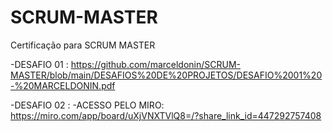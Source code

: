 # SCRUM-MASTER
Certificação para SCRUM MASTER

-DESAFIO 01 : https://github.com/marceldonin/SCRUM-MASTER/blob/main/DESAFIOS%20DE%20PROJETOS/DESAFIO%2001%20-%20MARCELDONIN.pdf


-DESAFIO 02 :
-ACESSO PELO MIRO: https://miro.com/app/board/uXjVNXTVlQ8=/?share_link_id=447292757408
